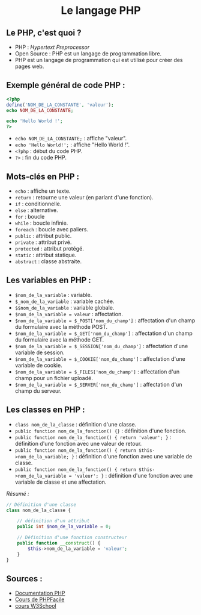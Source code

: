 # <center>Le langage PHP</center>

## Le PHP, c'est quoi ?

- PHP : *Hypertext Preprocessor*
- Open Source : PHP est un langage de programmation libre.
- PHP est un langage de programmation qui est utilisé pour créer des pages web.

## Exemple général de code PHP :

```php
<?php
define('NOM_DE_LA_CONSTANTE', 'valeur');
echo NOM_DE_LA_CONSTANTE;

echo 'Hello World !';
?>
```

- ```echo NOM_DE_LA_CONSTANTE;``` : affiche "valeur".
- ```echo 'Hello World!';``` : affiche "Hello World !".
- ```<?php``` : début du code PHP.
- ```?>``` : fin du code PHP.

## Mots-clés en PHP :

- `echo` : affiche un texte.
- `return` : retourne une valeur (en parlant d'une fonction).
- `if` : conditionnelle.
- `else` : alternative.
- `for` : boucle
- `while` : boucle infinie.
- `foreach` : boucle avec paliers.
- `public` : attribut public.
- `private` : attribut privé.
- `protected` : attribut protégé.
- `static` : attribut statique.
- `abstract` : classe abstraite.

## Les variables en PHP :

- `$nom_de_la_variable` : variable.
- `$_nom_de_la_variable` : variable cachée.
- `$$nom_de_la_variable` : variable globale.
- `$nom_de_la_variable = valeur` : affectation.
- `$nom_de_la_variable = $_POST['nom_du_champ']` : affectation d'un champ du formulaire avec la méthode POST.
- `$nom_de_la_variable = $_GET['nom_du_champ']` : affectation d'un champ du formulaire avec la méthode GET.
- `$nom_de_la_variable = $_SESSION['nom_du_champ']` : affectation d'une variable de session.
- `$nom_de_la_variable = $_COOKIE['nom_du_champ']` : affectation d'une variable de cookie.
- `$nom_de_la_variable = $_FILES['nom_du_champ']` : affectation d'un champ pour un fichier uploadé.
- `$nom_de_la_variable = $_SERVER['nom_du_champ']` : affectation d'un champ du serveur.

## Les classes en PHP :

- `class nom_de_la_classe` : définition d'une classe.
- `public function nom_de_la_fonction() {}` : définition d'une fonction.
- `public function nom_de_la_fonction() { return 'valeur'; }` : définition d'une fonction avec une valeur de retour.
- `public function nom_de_la_fonction() { return $this->nom_de_la_variable; }` : définition d'une fonction avec une variable de classe.
- `public function nom_de_la_fonction() { return $this->nom_de_la_variable = 'valeur'; }` : définition d'une fonction avec une variable de classe et une affectation.

*Résumé :*

```php
// Définition d'une classe
class nom_de_la_classe {

    // définition d'un attribut
    public int $nom_de_la_variable = 0;

    // Définition d'une fonction constructeur
    public function __construct() {
        $this->nom_de_la_variable = 'valeur';
    }
}
```

## Sources :
- [Documentation PHP](https://www.php.net/docs.php)
- [Cours de PHPFacile](http://www.lephpfacile.com/cours/)
- [cours W3School](https://www.w3schools.com/php/)
